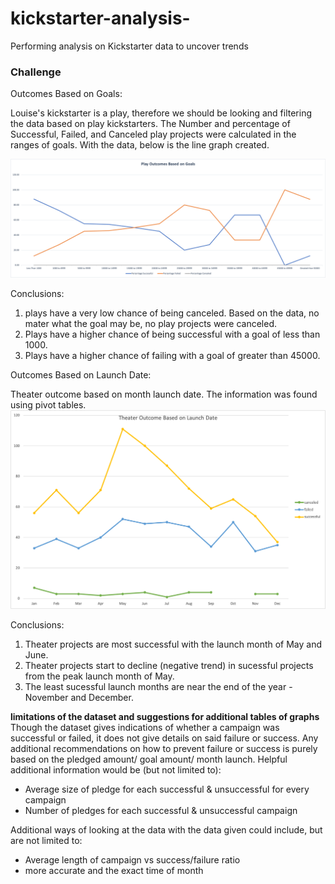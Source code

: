 # kickstarter-analysis-
Performing analysis on Kickstarter data to uncover trends

### **Challenge**

Outcomes Based on Goals:

Louise's kickstarter is a play, therefore we should be looking and filtering the data based on play kickstarters. The Number and percentage of Successful, Failed, and Canceled play projects were calculated in the ranges of goals. With the data, below is the line graph created.

![Outcomes Based on Goal](https://github.com/lhhsu/kickstarter-analysis-/blob/main/Play%20Outcomes%20Based%20on%20Goals.png)

Conclusions:
1) plays have a very low chance of being canceled. Based on the data, no mater what the goal may be, no play projects were canceled. 
2) Plays have a higher chance of being successful with a goal of less than 1000. 
3) Plays have a higher chance of failing with a goal of greater than 45000. 

Outcomes Based on Launch Date:

Theater outcome based on month launch date. The information was found using pivot tables. 
![Outcomes Based on Goal](https://github.com/lhhsu/kickstarter-analysis-/blob/main/Theater%20Outcome%20Based%20on%20Launch%20Date.png)

Conclusions:
1) Theater projects are most successful with the launch month of May and June. 
2) Theater projects start to decline (negative trend) in sucessful projects from the peak launch month of May. 
3) The least sucessful launch months are near the end of the year - November and December. 

**limitations of the dataset and suggestions for additional tables of graphs**
Though the dataset gives indications of whether a campaign was successful or failed, it does not give details on
said failure or success. Any additional recommendations on how to prevent failure or success is purely based on
the pledged amount/ goal amount/ month launch. Helpful additional information would be (but not limited to):
  - Average size of pledge for each successful & unsuccessful for every campaign
  - Number of pledges for each successful & unsuccessful campaign

Additional ways of looking at the data with the data given could include, but are not limited to:
  - Average length of campaign vs success/failure ratio
  - more accurate and the exact time of month



